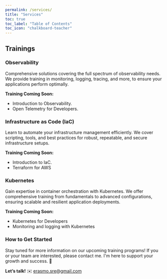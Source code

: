 ```yaml
---
permalink: /services/
title: "Services"
toc: true
toc_label: "Table of Contents"
toc_icon: "chalkboard-teacher"
---
```



## Trainings

### Observability
Comprehensive solutions covering the full spectrum of observability needs. We provide training in monitoring, logging, tracing, and more, to ensure your applications perform optimally.

**Training Coming Soon:**
- Introduction to Observability.
- Open Telemetry for Developers.

### Infrastructure as Code (IaC)
Learn to automate your infrastructure management efficiently. We cover scripting, tools, and best practices for robust, repeatable, and secure infrastructure setups.

**Training Coming Soon:**
- Introduction to IaC.
- Terraform for AWS

### Kubernetes
Gain expertise in container orchestration with Kubernetes. We offer comprehensive training from fundamentals to advanced configurations, ensuring scalable and resilient application deployments.

**Training Coming Soon:**
- Kubernetes for Developers
- Monitoring and logging with Kubernetes

### How to Get Started
Stay tuned for more information on our upcoming training programs! If you or your team are interested, please contact me. I'm here to support your growth and success. 💪

**Let’s talk!** ✉️ <a href="mailto:erasmo.sre@gmail.com">erasmo.sre@gmail.com</a>
